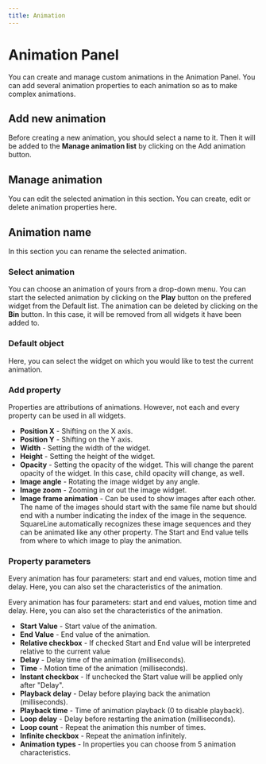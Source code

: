 ```yaml
---
title: Animation
---
```


# Animation Panel

You can create and manage custom animations in the Animation Panel. You can add several animation properties to each animation so as to make complex animations.

## Add new animation

Before creating a new animation, you should select a name to it. Then it will be added to the **Manage animation list** by clicking on the Add animation button.

## Manage animation

You can edit the selected animation in this section. You can create, edit or delete animation properties here.

## Animation name

In this section you can rename the selected animation.

### Select animation

You can choose an animation of yours from a drop-down menu. You can start the selected animation by clicking on the **Play** button on the prefered widget from the Default list. The animation can be deleted by clicking on the **Bin** button. In this case, it will be removed from all widgets it have been added to.

### Default object

Here, you can select the widget on which you would like to test the current animation.

### Add property

Properties are attributions of animations. However, not each and every property can be used in all widgets.

- **Position X** - Shifting on the X axis.
- **Position  Y** - Shifting on the Y axis.
- **Width** - Setting the width of the widget.
- **Height** - Setting the height of the widget.
- **Opacity** - Setting the opacity of the widget. This will change the parent opacity of the widget. In this case, child opacity will change, as well.
- **Image angle** - Rotating the image widget by any angle.
- **Image zoom** - Zooming in or out the image widget.
- **Image frame animation** - Can be used to show images after each other. The name of the images should start with the same file name but should end with a number indicating the index of the image in the sequence. SquareLine automatically recognizes these image sequences and they can be animated like any other property. The Start and End value tells from where to which image to play the animation. 

### Property parameters

Every animation has four parameters: start and end values, motion time and delay. Here, you can also set the characteristics of the animation.

Every animation has four parameters: start and end values, motion time and delay. Here, you can also set the characteristics of the animation.

- **Start Value** - Start value of the animation.
- **End Value** - End value of the animation.
- **Relative checkbox** - If checked Start and End value will be interpreted relative to the current value
- **Delay** - Delay time of the animation (milliseconds).
- **Time** - Motion time of the animation (milliseconds).
- **Instant checkbox** - If unchecked the Start value will be applied only after "Delay". 
- **Playback delay** - Delay before playing back the animation (milliseconds). 
- **Playback time** - Time of animation playback  (0 to disable playback).
- **Loop delay** - Delay before restarting the animation (milliseconds).
- **Loop count** - Repeat the animation this number of times.
- **Infinite checkbox** - Repeat the animation infinitely. 
- **Animation types** - In properties you can choose from 5 animation characteristics.